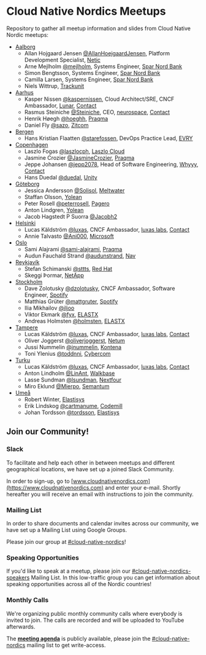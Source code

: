 # Cloud Native Nordics Meetups

Repository to gather all meetup information and slides from Cloud Native Nordic meetups:

* [Aalborg](aalborg/README.md)
  * Allan Hojgaard Jensen [@AllanHoejgaardJensen](https://github.com/AllanHoejgaardJensen), Platform Development Specialist, [Netic](https://www.netic.dk/)
  * Arne Mejlholm [@mejlholm](https://github.com/mejlholm), Systems Engineer, [Spar Nord Bank](https://www.sparnord.dk/)
  * Simon Bengtsson, Systems Engineer, [Spar Nord Bank](https://www.sparnord.dk/)
  * Camilla Larsen, Systems Engineer, [Spar Nord Bank](https://www.sparnord.dk/)
  * Niels Wittrup, [Trackunit](https://trackunit.com)
* [Aarhus](aarhus/README.md)
  * Kasper Nissen [@kaspernissen](https://github.com/kaspernissen), Cloud Architect/SRE, CNCF Ambassador, [Lunar](https://www.lunarway.com), [Contact](https://www.cncf.io/speaker/kaspernissen)
  * Rasmus Steiniche [@Steiniche](https://github.com/Steiniche), CEO, [neurospace](https://neurospace.io), [Contact](https://www.cncf.io/speaker/steiniche)
  * Henrik Høegh [@hoeghh](https://github.com/hoeghh), [Praqma](https://www.praqma.com/)
  * Daniel Fly [@sazo](https://github.com/sazo), [Zitcom](https://www.zitcom.dk/)
* [Bergen](bergen/README.md)
  * Hans Kristian Flaatten [@starefossen](https://github.com/starefossen), DevOps Practice Lead, [EVRY](https://www.evry.com/en/)
* [Copenhagen](copenhagen/README.md)
  * Laszlo Fogas [@laszlocph](https://github.com/laszlocph), [Laszlo Cloud](https://laszlo.cloud)
  * Jasmine Crozier [@JasmineCrozier](https://github.com/JasmineCrozier), [Praqma](https://www.praqma.com/)
  * Jeppe Johansen [@jepp2078](https://github.com/jepp2078), Head of Software Engineering, [Whyyy](https://whyyy.dk/), [Contact](https://www.cncf.io/speaker/jepp2078)
  * Hans Duedal [@duedal](https://github.com/duedal), [Unity](https://www.unity.com)
* [Göteborg](göteborg/README.md)
  * Jessica Andersson [@Solisol](https://github.com/Solisol), [Meltwater](https://underthehood.meltwater.com/)
  * Staffan Olsson, [Yolean](https://www.yolean.com/)
  * Peter Rosell [@peterrosell](https://github.com/peterrosell), [Pagero](https://www.pagero.se)
  * Anton Lindgren, [Yolean](https://www.yolean.com/)
  * Jacob Hagstedt P Suorra [@Jacobh2](https://github.com/Jacobh2)
* [Helsinki](helsinki/README.md)
  * Lucas Käldström [@luxas](https://github.com/luxas), CNCF Ambassador, [luxas labs](https://luxaslabs.com), [Contact](https://www.cncf.io/speaker/luxas)
  * Annie Talvasto [@Ani000](https://github.com/Ani000), [Microsoft](https://www.microsoft.com)
* [Oslo](oslo/README.md)
  * Sami Alajrami [@sami-alajrami](https://github.com/sami-alajrami), [Praqma](https://www.praqma.com/)
  * Audun Fauchald Strand [@audunstrand](https://github.com/audunstrand), [Nav](https://www.nav.no/Forsiden)
* [Reykjavík](reykjavík/README.md)
  * Stefan Schimanski [@sttts](https://github.com/sttts), [Red Hat](https://www.redhat.com)
  * Skeggi Þormar, [NetApp](https://www.netapp.com/us/index.aspx)
* [Stockholm](stockholm/README.md)
  * Dave Zolotusky [@dzolotusky](https://github.com/dzolotusky), CNCF Ambassador, Software Engineer, [Spotify](https://www.spotify.com/)
  * Matthias Grüter [@mattgruter](https://github.com/mattgruter), [Spotify](https://www.spotify.com/)
  * Ilia Mikhailov [@iljoo](https://github.com/iljoo)
  * Viktor Ekmark [@fyx](https://github.com/fyx), [ELASTX](https://elastx.se/en)
  * Andreas Holmsten [@holmsten](https://github.com/holmsten), [ELASTX](https://elastx.se/en)
* [Tampere](tampere/README.md)
  * Lucas Käldström [@luxas](https://github.com/luxas), CNCF Ambassador, [luxas labs](https://luxaslabs.com), [Contact](https://www.cncf.io/speaker/luxas)
  * Oliver Joggerst [@oliverjoggerst](https://github.com/oliverjoggerst), [Netum](https://www.netum.fi/)
  * Jussi Nummelin [@jnummelin](https://github.com/jnummelin), [Kontena](https://kontena.io)
  * Toni Ylenius [@toddnni](https://github.com/toddnni), [Cybercom](https://www.cybercom.com/)
* [Turku](turku/README.md)
  * Lucas Käldström [@luxas](https://github.com/luxas), CNCF Ambassador, [luxas labs](https://luxaslabs.com), [Contact](https://www.cncf.io/speaker/luxas)
  * Anton Lindholm [@LinAnt](https://github.com/LinAnt), [Walkbase](https://www.walkbase.com/)
  * Lasse Sundman [@lsundman](https://github.com/lsundman), [Nextfour](https://www.nextfour.com/)
  * Miro Eklund [@Mierpo](https://github.com/Mierpo), [Semantum](https://www.semantum.fi)
* [Umeå](umeå/README.md)
  * Robert Winter, [Elastisys](https://elastisys.com/)
  * Erik Lindskog [@cartmanume](https://github.com/cartmanume), [Codemill](https://codemill.se/)
  * Johan Tordsson [@tordsson](https://github.com/tordsson), [Elastisys](https://elastisys.com/)

## Join our Community!

### Slack

To facilitate and help each other in between meetups and different geographical locations, we have set up a joined Slack Community.

In order to sign-up, go to [www.cloudnativenordics.com](https://www.cloudnativenordics.com) and enter your e-mail. Shortly hereafter you will receive an email with instructions to join the community.

### Mailing List

In order to share documents and calendar invites across our community, we have set up a Mailing List using Google Groups.

Please join our group at [#cloud-native-nordics](https://groups.google.com/forum/#!forum/cloud-native-nordics)!

### Speaking Opportunities

If you'd like to speak at a meetup, please join our [#cloud-native-nordics-speakers](https://groups.google.com/forum/#!forum/cloud-native-nordics-speakers) Mailing List. In this low-traffic group you can get information about speaking opportunities
across all of the Nordic countries!

### Monthly Calls

We're organizing public monthly community calls where everybody is invited to join.
The calls are recorded and will be uploaded to YouTube afterwards.

The **[meeting agenda](https://docs.google.com/document/d/1JxAZcNrGrK89-ErVOKku7Ik76ccSXPa66S8zdbVDr2g/edit#heading=h.cdvsk7jju5f9)** 
is publicly available, please join the [#cloud-native-nordics](https://groups.google.com/forum/#!forum/cloud-native-nordics) mailing
list to get write-access.
